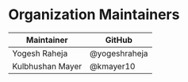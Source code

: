 # Organization Maintainers

| Maintainer             | GitHub             |
|------------------------|--------------------|
| Yogesh Raheja          | @yogeshraheja      |
| Kulbhushan Mayer       | @kmayer10          |
